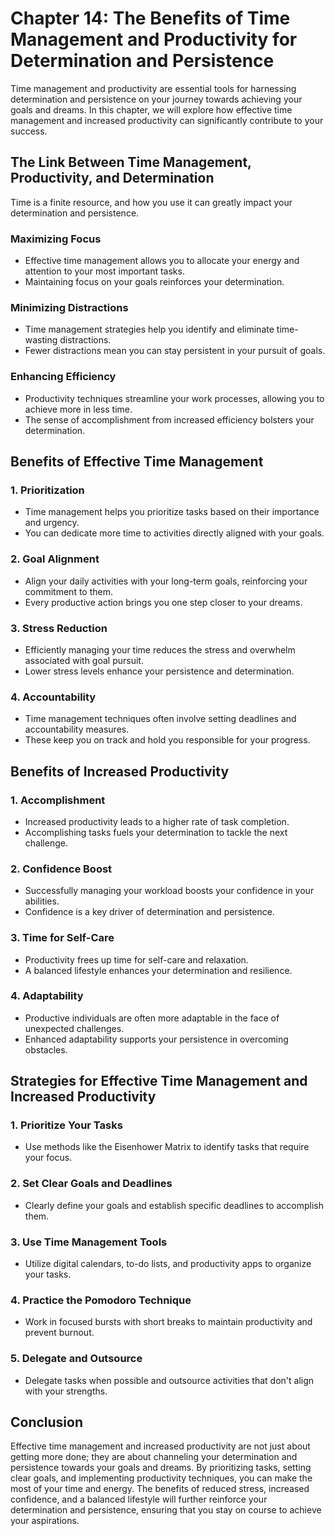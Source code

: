 Chapter 14: The Benefits of Time Management and Productivity for Determination and Persistence
==============================================================================================

Time management and productivity are essential tools for harnessing determination and persistence on your journey towards achieving your goals and dreams. In this chapter, we will explore how effective time management and increased productivity can significantly contribute to your success.

The Link Between Time Management, Productivity, and Determination
-----------------------------------------------------------------

Time is a finite resource, and how you use it can greatly impact your determination and persistence.

### **Maximizing Focus**

* Effective time management allows you to allocate your energy and attention to your most important tasks.
* Maintaining focus on your goals reinforces your determination.

### **Minimizing Distractions**

* Time management strategies help you identify and eliminate time-wasting distractions.
* Fewer distractions mean you can stay persistent in your pursuit of goals.

### **Enhancing Efficiency**

* Productivity techniques streamline your work processes, allowing you to achieve more in less time.
* The sense of accomplishment from increased efficiency bolsters your determination.

Benefits of Effective Time Management
-------------------------------------

### **1. Prioritization**

* Time management helps you prioritize tasks based on their importance and urgency.
* You can dedicate more time to activities directly aligned with your goals.

### **2. Goal Alignment**

* Align your daily activities with your long-term goals, reinforcing your commitment to them.
* Every productive action brings you one step closer to your dreams.

### **3. Stress Reduction**

* Efficiently managing your time reduces the stress and overwhelm associated with goal pursuit.
* Lower stress levels enhance your persistence and determination.

### **4. Accountability**

* Time management techniques often involve setting deadlines and accountability measures.
* These keep you on track and hold you responsible for your progress.

Benefits of Increased Productivity
----------------------------------

### **1. Accomplishment**

* Increased productivity leads to a higher rate of task completion.
* Accomplishing tasks fuels your determination to tackle the next challenge.

### **2. Confidence Boost**

* Successfully managing your workload boosts your confidence in your abilities.
* Confidence is a key driver of determination and persistence.

### **3. Time for Self-Care**

* Productivity frees up time for self-care and relaxation.
* A balanced lifestyle enhances your determination and resilience.

### **4. Adaptability**

* Productive individuals are often more adaptable in the face of unexpected challenges.
* Enhanced adaptability supports your persistence in overcoming obstacles.

Strategies for Effective Time Management and Increased Productivity
-------------------------------------------------------------------

### **1. Prioritize Your Tasks**

* Use methods like the Eisenhower Matrix to identify tasks that require your focus.

### **2. Set Clear Goals and Deadlines**

* Clearly define your goals and establish specific deadlines to accomplish them.

### **3. Use Time Management Tools**

* Utilize digital calendars, to-do lists, and productivity apps to organize your tasks.

### **4. Practice the Pomodoro Technique**

* Work in focused bursts with short breaks to maintain productivity and prevent burnout.

### **5. Delegate and Outsource**

* Delegate tasks when possible and outsource activities that don't align with your strengths.

Conclusion
----------

Effective time management and increased productivity are not just about getting more done; they are about channeling your determination and persistence towards your goals and dreams. By prioritizing tasks, setting clear goals, and implementing productivity techniques, you can make the most of your time and energy. The benefits of reduced stress, increased confidence, and a balanced lifestyle will further reinforce your determination and persistence, ensuring that you stay on course to achieve your aspirations.
